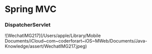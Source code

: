 # Spring MVC



### DispatcherServlet

![WechatIMG217](/Users/apple/Library/Mobile Documents/iCloud~com~coderforart~iOS~MWeb/Documents/Java-Knowledge/assert/WechatIMG217.jpeg)







